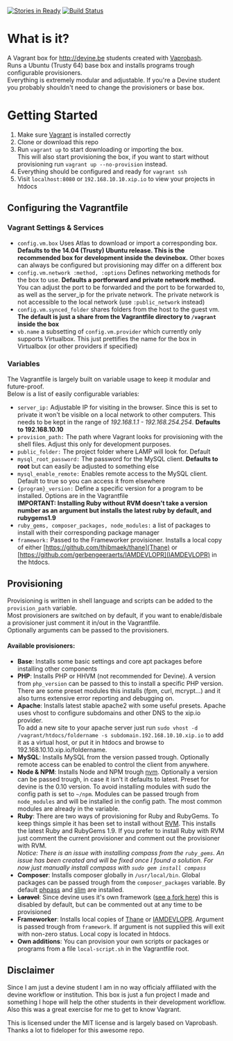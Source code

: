 [![Stories in Ready](https://badge.waffle.io/thibmaek/vagrant-devine.png?label=ready&title=Ready)](https://waffle.io/thibmaek/vagrant-devine)
[![Build Status](https://travis-ci.org/thibmaek/vagrant-devine.svg?branch=master)](https://travis-ci.org/thibmaek/vagrant-devine)

# What is it?
A Vagrant box for http://devine.be students created with [Vaprobash](http://fideloper.github.io/Vaprobash/index.html).  
Runs a Ubuntu (Trusty 64) base box and installs programs trough configurable provisioners.  
Everything is extremely modular and adjustable. If you're a Devine student you probably shouldn't need to change the provisioners or base box.

# Getting Started
1. Make sure [Vagrant](http://vagrantup.com) is installed correctly
2. Clone or download this repo
3. Run `vagrant up` to start downloading or importing the box.  
   This will also start provisioning the box, if you want to start without provisioning run `vagrant up --no-provision` instead.
4. Everything should be configured and ready for `vagrant ssh`
5. Visit `localhost:8080` or `192.168.10.10.xip.io` to view your projects in htdocs

## Configuring the Vagrantfile

### Vagrant Settings & Services
* `config.vm.box` Uses Atlas to download or import a corresponding box. **Defaults to the 14.04 (Trusty) Ubuntu release. This is the recommended box for development inside the devinebox.** Other boxes can always be configured but provisioning may differ on a different box
* `config.vm.network :method, :options` Defines networking methods for the box to use. **Defaults a portforward and private network method.** You can adjust the port to be forwarded and the port to be forwarded to, as well as the server_ip for the private network. The private network is not accessible to the local network (use `:public_network` instead)
* `config.vm.synced_folder` shares folders from the host to the guest vm. **The default is just a share from the Vagrantfile directory to `/vagrant` inside the box**
* `vb.name` a subsetting of `config.vm.provider` which currently only supports Virtualbox. This just prettifies the name for the box in Virtualbox (or other providers if specified)

### Variables
The Vagrantfile is largely built on variable usage to keep it modular and future-proof.  
Below is a list of easily configurable variables:
* `server_ip:` Adjustable IP for visiting in the browser. Since this is set to private it won't be visible on a local network to other computers. This needs to be kept in the range of *192.168.1.1 - 192.168.254.254*. **Defaults to 192.168.10.10**
* `provision_path:` The path where Vagrant looks for provisioning with the shell files. Adjust this only for development purposes.
* `public_folder:` The project folder where LAMP will look for. Default
* `mysql_root_password:` The password for the MySQL client. **Defaults to root** but can easily be adjusted to something else
* `mysql_enable_remote:` Enables remote access to the MySQL client. Default to true so you can access it from elsewhere
* `{program}_version:` Define a specific version for a program to be installed. Options are in the Vagrantfile  
**IMPORTANT: Installing Ruby without RVM doesn't take a version number as an argument but installs the latest ruby by default, and rubygems1.9**
* `ruby_gems, composer_packages, node_modules:` a list of packages to install with their corresponding package manager
* `framework:` Passed to the Frameworker provisioner. Installs a local copy of either [https://github.com/thibmaek/thane](Thane) or [https://github.com/gerbengeeraerts/IAMDEVLOPR](IAMDEVLOPR) in the htdocs.

## Provisioning
Provisioning is written in shell language and scripts can be added to the `provision_path` variable.  
Most provisioners are switched on by default, if you want to enable/disbale a provisioner just comment it in/out in the Vagrantfile.  
Optionally arguments can be passed to the provisioners.

#### Available provisioners:
* **Base**: Installs some basic settings and core apt packages before installing other components
* **PHP**: Installs PHP or HHVM (not recommended for Devine). A version from `php_version` can be passed to this to install a specific PHP version. There are some preset modules this installs (fpm, curl, mcrypt…) and it also turns extensive error reporting and debugging on.
* **Apache**: Installs latest stable apache2 with some useful presets. Apache uses vhost to configure subdomains and other DNS to the xip.io provider.  
To add a new site to your apache server just run `sudo vhost -d /vagrant/htdocs/foldername -s subdomain.192.168.10.10.xip.io` to add it as a virtual host, or put it in htdocs and browse to 192.168.10.10.xip.io/foldername.
* **MySQL**: Installs MySQL from the version passed trough. Optionally remote access can be enabled to control the client from anywhere.
* **Node & NPM**: Installs Node and NPM trough [nvm](https://github.com/creationix/nvm). Optionally a version can be passed trough, in case it isn't it defaults to latest. Preset for devine is the 0.10 version. To avoid installing modules with sudo the config path is set to `~/npm`. Modules can be passed trough from `node_modules` and will be installed in the config path. The most common modules are already in the variable.
* **Ruby**: There are two ways of provisioning for Ruby and RubyGems. To keep things simple it has been set to install without [RVM](https://rvm.io). This installs the latest Ruby and RubyGems 1.9. If you prefer to install Ruby with RVM just comment the current provisioner and comment out the provisioner with RVM.  
*Notice: There is an issue with installing compass from the `ruby_gems`. An issue has been created and will be fixed once I found a solution. For now just manually install compass with `sudo gem install compass`*
* **Composer**: Installs composer globally in `/usr/local/bin`. Global packages can be passed trough from the `composer_packages` variable. By default [phpass](https://github.com/rchouinard/phpass) and [slim](http://www.slimframework.com) are installed.
* **~~Laravel~~**: Since devine uses it's own framework ([see a fork here](https://github.com/gerbengeeraerts/IAMDEVLOPR)) this is disabled by default, but can be commented out at any time to be provisioned
* **Frameworker**: Installs local copies of [Thane](https://github.com/thibmaek/thane) or [IAMDEVLOPR](https://github.com/gerbengeeraerts/IAMDEVLOPR). Argument is passed trough from `framework`. If argument is not supplied this will exit with non-zero status. Local copy is located in htdocs.
* **Own additions**: You can provision your own scripts or packages or programs from a file `local-script.sh` in the Vagrantfile root.

## Disclaimer
Since I am just a devine student I am in no way officialy affiliated with the devine workflow or institution. This box is just a fun project I made and something I hope will help the other students in their development workflow. Also this was a great exercise for me to get to know Vagrant.

This is licensed under the MIT license and is largely based on Vaprobash. Thanks a lot to fideloper for this awesome repo.
